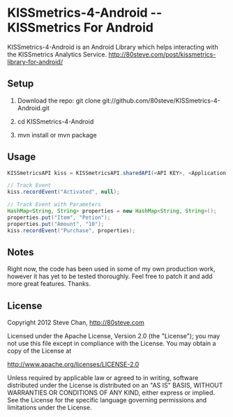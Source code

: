 # KISSmetrics-4-Android -- KISSmetrics For Android

KISSmetrics-4-Android is an Android Library which helps interacting with the KISSmetrics Analytics Service.
http://80steve.com/post/kissmetrics-library-for-android/

## Setup

1. Download the repo:  git clone git://github.com/80steve/KISSmetrics-4-Android.git

2. cd KISSmetrics-4-Android

3. mvn install or mvn package

## Usage

```java
KISSmetricsAPI kiss = KISSmetricsAPI.sharedAPI(<API KEY>, <Application Context>);

// Track Event
kiss.recordEvent("Activated", null);

// Track Event with Parameters
HashMap<String, String> properties = new HashMap<String, String>();
properties.put("Item", "Potion");
properties.put("Amount", "10");
kiss.recordEvent("Purchase", properties);

```

## Notes

Right now, the code has been used in some of my own production work, however it has yet to be tested thoroughly.
Feel free to patch it and add more great features. Thanks.

## License

Copyright 2012 Steve Chan, http://80steve.com

Licensed under the Apache License, Version 2.0 (the "License");
you may not use this file except in compliance with the License.
You may obtain a copy of the License at

http://www.apache.org/licenses/LICENSE-2.0

Unless required by applicable law or agreed to in writing, software
distributed under the License is distributed on an "AS IS" BASIS,
WITHOUT WARRANTIES OR CONDITIONS OF ANY KIND, either express or implied.
See the License for the specific language governing permissions and
limitations under the License.
